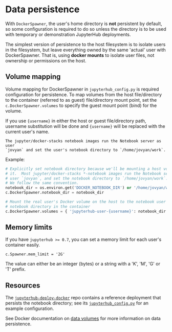 # Data persistence

With `DockerSpawner`, the user's home directory is **not** persistent by default,
so some configuration is required to do so unless the directory is to be used
with temporary or demonstration JupyterHub deployments.

The simplest version of persistence to the host filesystem is to
isolate users in the filesystem, but leave everything owned by the same
'actual' user with DockerSpawner. That is, using **docker mounts** to
isolate user files, not ownership or permissions on the host.

## Volume mapping

Volume mapping for DockerSpawner in `jupyterhub_config.py`
is required configuration for persistence. To map volumes from
the host file/directory to the container (referred to as guest)
file/directory mount point, set the `c.DockerSpawner.volumes` to specify
the guest mount point (bind) for the volume.

If you use `{username}` in either the host or guest file/directory path,
username substitution will be done and `{username}` will be replaced with
the current user's name.

```{note}
The jupyter/docker-stacks notebook images run the Notebook server as user
`jovyan` and set the user's notebook directory to `/home/jovyan/work`.
```

Example:

```python
# Explicitly set notebook directory because we'll be mounting a host volume to
# it.  Most jupyter/docker-stacks *-notebook images run the Notebook server as
# user `jovyan`, and set the notebook directory to `/home/jovyan/work`.
# We follow the same convention.
notebook_dir = os.environ.get('DOCKER_NOTEBOOK_DIR') or '/home/jovyan/work'
c.DockerSpawner.notebook_dir = notebook_dir

# Mount the real user's Docker volume on the host to the notebook user's
# notebook directory in the container
c.DockerSpawner.volumes = { 'jupyterhub-user-{username}': notebook_dir }
```

## Memory limits

If you have `jupyterhub >= 0.7`, you can set a memory limit for each user's container easily.

```
c.Spawner.mem_limit = '2G'
```

The value can either be an integer (bytes) or a string with a 'K', 'M', 'G' or 'T' prefix.

## Resources

The [`jupyterhub-deploy-docker`](https://github.com/jupyterhub/jupyterhub-deploy-docker) repo
contains a reference deployment that persists the notebook directory;
see its [`jupyterhub_config.py`](https://github.com/jupyterhub/jupyterhub-deploy-docker/blob/master/jupyterhub_config.py)
for an example configuration.

See Docker documentation on [data volumes](https://docs.docker.com/storage/volumes/) for more information on data
persistence.
